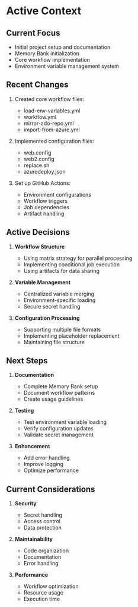 # Active Context

## Current Focus
- Initial project setup and documentation
- Memory Bank initialization
- Core workflow implementation
- Environment variable management system

## Recent Changes
1. Created core workflow files:
   - load-env-variables.yml
   - workflow.yml
   - mirror-ado-repo.yml
   - import-from-azure.yml

2. Implemented configuration files:
   - web.config
   - web2.config
   - replace.sh
   - azuredeploy.json

3. Set up GitHub Actions:
   - Environment configurations
   - Workflow triggers
   - Job dependencies
   - Artifact handling

## Active Decisions
1. **Workflow Structure**
   - Using matrix strategy for parallel processing
   - Implementing conditional job execution
   - Using artifacts for data sharing

2. **Variable Management**
   - Centralized variable merging
   - Environment-specific loading
   - Secure secret handling

3. **Configuration Processing**
   - Supporting multiple file formats
   - Implementing placeholder replacement
   - Maintaining file structure

## Next Steps
1. **Documentation**
   - Complete Memory Bank setup
   - Document workflow patterns
   - Create usage guidelines

2. **Testing**
   - Test environment variable loading
   - Verify configuration updates
   - Validate secret management

3. **Enhancement**
   - Add error handling
   - Improve logging
   - Optimize performance

## Current Considerations
1. **Security**
   - Secret handling
   - Access control
   - Data protection

2. **Maintainability**
   - Code organization
   - Documentation
   - Error handling

3. **Performance**
   - Workflow optimization
   - Resource usage
   - Execution time 